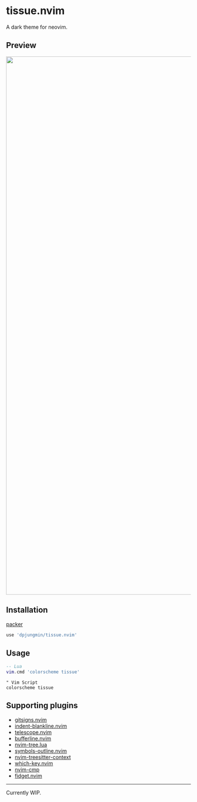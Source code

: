 # tissue.nvim

A dark theme for neovim.

## Preview

<p align="center">
  <img width="1470" alt="Screen Shot 2022-11-29 at 3 13 06 PM" src="https://user-images.githubusercontent.com/64093170/204669152-92659ff7-64d3-4128-9470-8f6412d7123b.png">
</p>

## Installation

[packer]

```lua
use 'dpjungmin/tissue.nvim'
```

## Usage

```lua
-- Lua
vim.cmd 'colorscheme tissue'
```

```vim
" Vim Script
colorscheme tissue
```

## Supporting plugins

- [gitsigns.nvim](https://github.com/lewis6991/gitsigns.nvim)
- [indent-blankline.nvim](https://github.com/lukas-reineke/indent-blankline.nvim)
- [telescope.nvim](https://github.com/nvim-telescope/telescope.nvim)
- [bufferline.nvim](https://github.com/akinsho/bufferline.nvim)
- [nvim-tree.lua](https://github.com/kyazdani42/nvim-tree.lua)
- [symbols-outline.nvim](https://github.com/simrat39/symbols-outline.nvim)
- [nvim-treesitter-context](https://github.com/nvim-treesitter/nvim-treesitter-context)
- [which-key.nvim](https://github.com/folke/which-key.nvim)
- [nvim-cmp](https://github.com/hrsh7th/nvim-cmp)
- [fidget.nvim](https://github.com/j-hui/fidget.nvim)

---

Currently WIP.

[packer]: https://github.com/wbthomason/packer.nvim
